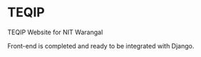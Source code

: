 # TEQIP
TEQIP Website for NIT Warangal

Front-end is completed and ready to be integrated with Django.
